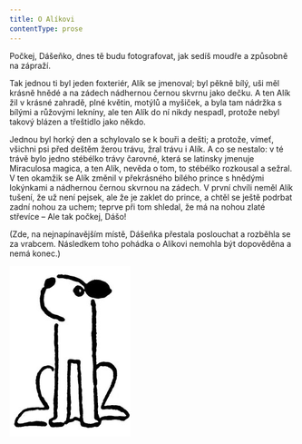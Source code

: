 ```yaml
---
title: O Alíkovi
contentType: prose
---
```


Počkej, Dášeňko, dnes tě budu fotografovat, jak sedíš moudře a způsobně na zápraží.

Tak jednou ti byl jeden foxteriér, Alík se jmenoval; byl pěkně bílý, uši měl krásně hnědé a na zádech nádhernou černou skvrnu jako dečku. A ten Alík žil v krásné zahradě, plné květin, motýlů a myšiček, a byla tam nádržka s bílými a růžovými lekníny, ale ten Alík do ní nikdy nespadl, protože nebyl takový blázen a třeštidlo jako někdo.

Jednou byl horký den a schylovalo se k bouři a dešti; a protože, vímeť, všichni psi před deštěm žerou trávu, žral trávu i Alík. A co se nestalo: v té trávě bylo jedno stébélko trávy čarovné, která se latinsky jmenuje Miraculosa magica, a ten Alík, nevěda o tom, to stébélko rozkousal a sežral. V ten okamžik se Alík změnil v překrásného bílého prince s hnědými lokýnkami a nádhernou černou skvrnou na zádech. V první chvíli neměl Alík tušení, že už není pejsek, ale že je zaklet do prince, a chtěl se ještě podrbat zadní nohou za uchem; teprve při tom shledal, že má na nohou zlaté střevíce – Ale tak počkej, Dášo!

(Zde, na nejnapínavějším místě, Dášeňka přestala poslouchat a rozběhla se za vrabcem. Následkem toho pohádka o Alíkovi nemohla být dopověděna a nemá konec.)

![dasenka_ilustrace_050](./resources/dasenka_ilustrace_050.jpg)
